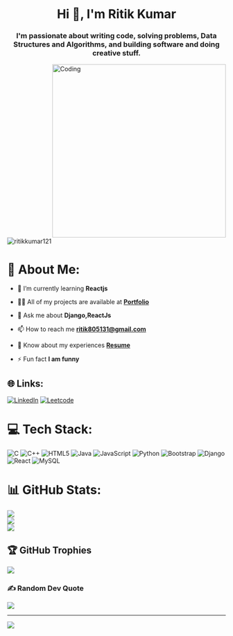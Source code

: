 
<h1 align="center">Hi 👋, I'm Ritik Kumar</h1>
<h3 align="center">I'm passionate about writing code, solving problems, Data Structures and Algorithms, and building software and doing creative stuff.</h3>
<img align="right" alt="Coding" width="400" src="https://media.tenor.com/qJ5evVs-_uUAAAAC/coding.gif"/>
<p align="left"> <img src="https://komarev.com/ghpvc/?username=ritikkumar121&label=Profile%20views&color=0e75b6&style=flat" alt="ritikkumar121" /> </p>

# 💫 About Me:
- 🌱 I’m currently learning **Reactjs**

- 👨‍💻 All of my projects are available at [**Portfolio**](https://impportfolio-production.up.railway.app/)

- 💬 Ask me about **Django,ReactJs**

- 📫 How to reach me **ritik805131@gmail.com**

- 📄 Know about my experiences [**Resume**](https://drive.google.com/file/d/1MkcMQAsalyMRh1X39hgwfjLLCQzHt2wM/view?usp=share_link)

- ⚡ Fun fact **I am funny**

## 🌐 Links:
[![LinkedIn](https://img.shields.io/badge/LinkedIn-%230077B5.svg?logo=linkedin&logoColor=white)](https://linkedin.com/in/ritik-kumar-2bab2b1b8) 
[![Leetcode](https://img.shields.io/badge/-leetcode-FFA116?style=for-the-badge&logo=leetcode&logoColor=black)](https://leetcode.com/ritikleetcode/) 

# 💻 Tech Stack:
![C](https://img.shields.io/badge/c-%2300599C.svg?style=flat-square&logo=c&logoColor=white) ![C++](https://img.shields.io/badge/c++-%2300599C.svg?style=flat-square&logo=c%2B%2B&logoColor=white) ![HTML5](https://img.shields.io/badge/html5-%23E34F26.svg?style=flat-square&logo=html5&logoColor=white) ![Java](https://img.shields.io/badge/java-%23ED8B00.svg?style=flat-square&logo=java&logoColor=white) ![JavaScript](https://img.shields.io/badge/javascript-%23323330.svg?style=flat-square&logo=javascript&logoColor=%23F7DF1E) ![Python](https://img.shields.io/badge/python-3670A0?style=flat-square&logo=python&logoColor=ffdd54) ![Bootstrap](https://img.shields.io/badge/bootstrap-%23563D7C.svg?style=flat-square&logo=bootstrap&logoColor=white) ![Django](https://img.shields.io/badge/django-%23092E20.svg?style=flat-square&logo=django&logoColor=white) ![React](https://img.shields.io/badge/react-%2320232a.svg?style=flat-square&logo=react&logoColor=%2361DAFB) ![MySQL](https://img.shields.io/badge/mysql-%2300f.svg?style=flat-square&logo=mysql&logoColor=white)
# 📊 GitHub Stats:
![](https://github-readme-stats.vercel.app/api?username=RitikKumar121&theme=dark&hide_border=true&include_all_commits=true&count_private=false)<br/>
![](https://github-readme-streak-stats.herokuapp.com/?user=RitikKumar121&theme=dark&hide_border=true)<br/>
![](https://github-readme-stats.vercel.app/api/top-langs/?username=RitikKumar121&theme=dark&hide_border=true&include_all_commits=true&count_private=false&layout=compact)

## 🏆 GitHub Trophies
![](https://github-profile-trophy.vercel.app/?username=RitikKumar121&theme=onedark&no-frame=true&no-bg=false&margin-w=4)

### ✍️ Random Dev Quote
![](https://quotes-github-readme.vercel.app/api?type=horizontal&theme=radical)

---
[![](https://visitcount.itsvg.in/api?id=RitikKumar121&icon=0&color=4)](https://visitcount.itsvg.in)

<!-- Proudly created with GPRM ( https://gprm.itsvg.in ) -->
